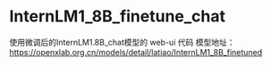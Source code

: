 # InternLM1_8B_finetune_chat
使用微调后的InternLM1.8B_chat模型的 web-ui 代码
模型地址：https://openxlab.org.cn/models/detail/latiao/InternLM1_8B_finetuned
